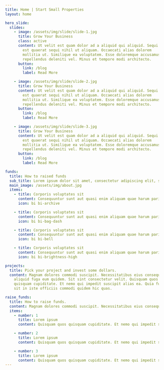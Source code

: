 ```yaml
---
title: Home | Start Small Properties
layout: home

hero_slide:
  slides:
    - image: /assets/img/slide/slide-1.jpg
      title: Grow Your Business
      class: active
      content: Ut velit est quam dolor ad a aliquid qui aliquid. Sequi ea ut et
        est quaerat sequi nihil ut aliquam. Occaecati alias dolorem
        mollitia ut. Similique ea voluptatem. Esse doloremque accusamus
        repellendus deleniti vel. Minus et tempore modi architecto.
      button:
        link: /blog
        label: Read More

    - image: /assets/img/slide/slide-2.jpg
      title: Grow Your Business
      content: Ut velit est quam dolor ad a aliquid qui aliquid. Sequi ea ut et
        est quaerat sequi nihil ut aliquam. Occaecati alias dolorem
        mollitia ut. Similique ea voluptatem. Esse doloremque accusamus
        repellendus deleniti vel. Minus et tempore modi architecto.
      button:
        link: /blog
        label: Read More

    - image: /assets/img/slide/slide-3.jpg
      title: Grow Your Business
      content: Ut velit est quam dolor ad a aliquid qui aliquid. Sequi ea ut et
        est quaerat sequi nihil ut aliquam. Occaecati alias dolorem
        mollitia ut. Similique ea voluptatem. Esse doloremque accusamus
        repellendus deleniti vel. Minus et tempore modi architecto.
      button:
        link: /blog
        label: Read More

funds:
  title: How to raised funds
  sub_title: Lorem ipsum dolor sit amet, consectetur adipiscing elit, sed do eiusmod tempor incididunt ut labore et dolore magna aliqua. Duis aute irure dolor in reprehenderit
  main_image: /assets/img/about.jpg
  items:
    - title: Corporis voluptates sit
      content: Consequuntur sunt aut quasi enim aliquam quae harum pariatur laboris nisi ut aliquip
      icon: bi bi-archive

    - title: Corporis voluptates sit
      content: Consequuntur sunt aut quasi enim aliquam quae harum pariatur laboris nisi ut aliquip
      icon: bi bi-bag-dash

    - title: Corporis voluptates sit
      content: Consequuntur sunt aut quasi enim aliquam quae harum pariatur laboris nisi ut aliquip
      icon: bi bi-bell

    - title: Corporis voluptates sit
      content: Consequuntur sunt aut quasi enim aliquam quae harum pariatur laboris nisi ut aliquip
      icon: bi bi-brightness-high

projects:
  title: Pick your project and invest some dollars.
  content: Magnam dolores commodi suscipit. Necessitatibus eius consequatur ex
    aliquid fuga eum quidem. Sit sint consectetur velit. Quisquam quos
    quisquam cupiditate. Et nemo qui impedit suscipit alias ea. Quia fugiat
    sit in iste officiis commodi quidem hic quas.

raise_funds:
  title: How to raise funds.
  content: Magnam dolores commodi suscipit. Necessitatibus eius consequatur ex aliquid fuga eum quidem. Sit sint consectetur velit. Quisquam quos quisquam cupiditate. Et nemo qui impedit suscipit alias ea. Quia fugiat sit in iste officiis commodi quidem hic quas.
  items:
    - number: 1
      title: Lorem ipsum
      content: Quisquam quos quisquam cupiditate. Et nemo qui impedit suscipit alias ea. Quia fugiat sit in iste officiis commodi quidem hic quas.

    - number: 2
      title: Lorem ipsum
      content: Quisquam quos quisquam cupiditate. Et nemo qui impedit suscipit alias ea. Quia fugiat sit in iste officiis commodi quidem hic quas.

    - number: 3
      title: Lorem ipsum
      content: Quisquam quos quisquam cupiditate. Et nemo qui impedit suscipit alias ea. Quia fugiat sit in iste officiis commodi quidem hic quas.
---
```

